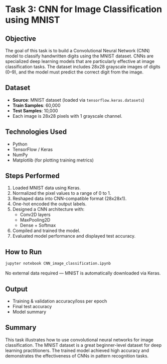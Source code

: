 #  Task 3: CNN for Image Classification using MNIST

##  Objective

The goal of this task is to build a Convolutional Neural Network (CNN) model to classify handwritten digits using the MNIST dataset. CNNs are specialized deep learning models that are particularly effective at image classification tasks. The dataset includes 28x28 grayscale images of digits (0–9), and the model must predict the correct digit from the image.

##  Dataset

- **Source**: MNIST dataset (loaded via `tensorflow.keras.datasets`)
- **Train Samples**: 60,000
- **Test Samples**: 10,000
- Each image is 28x28 pixels with 1 grayscale channel.

## Technologies Used

- Python
- TensorFlow / Keras
- NumPy
- Matplotlib (for plotting training metrics)

##  Steps Performed

1. Loaded MNIST data using Keras.
2. Normalized the pixel values to a range of 0 to 1.
3. Reshaped data into CNN-compatible format (28x28x1).
4. One-hot encoded the output labels.
5. Designed a CNN architecture with:
   - Conv2D layers
   - MaxPooling2D
   - Dense + Softmax
6. Compiled and trained the model.
7. Evaluated model performance and displayed test accuracy.

##  How to Run

```bash
jupyter notebook CNN_image_classification.ipynb
```

No external data required — MNIST is automatically downloaded via Keras.

## Output

- Training & validation accuracy/loss per epoch
- Final test accuracy
- Model summary

## Summary

This task illustrates how to use convolutional neural networks for image classification. The MNIST dataset is a great beginner-level dataset for deep learning practitioners. The trained model achieved high accuracy and demonstrates the effectiveness of CNNs in pattern recognition tasks.
